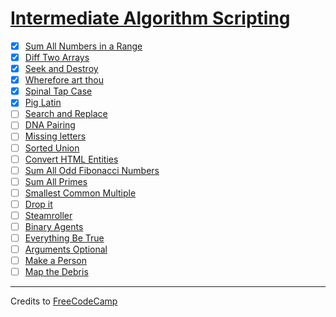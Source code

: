 # [Intermediate Algorithm Scripting](https://learn.freecodecamp.org/javascript-algorithms-and-data-structures/intermediate-algorithm-scripting/)

- [x] [Sum All Numbers in a Range](01-sum-all-numbers-in-a-range.md)
- [x] [Diff Two Arrays](02-diff-two-arrays.md)
- [x] [Seek and Destroy](03-seek-and-destroy.md)
- [x] [Wherefore art thou](04-wherefore-art-thou.md)
- [x] [Spinal Tap Case](05-spinal-tap-case.md)
- [x] [Pig Latin](06-pig-latin.md)
- [ ] [Search and Replace](07-search-and-replace.md)
- [ ] [DNA Pairing](08-dna-pairing.md)
- [ ] [Missing letters](09-missing-letters.md)
- [ ] [Sorted Union](10-sorted-union.md)
- [ ] [Convert HTML Entities](11-convert-html-entities.md)
- [ ] [Sum All Odd Fibonacci Numbers]()
- [ ] [Sum All Primes]()
- [ ] [Smallest Common Multiple]()
- [ ] [Drop it]()
- [ ] [Steamroller]()
- [ ] [Binary Agents]()
- [ ] [Everything Be True]()
- [ ] [Arguments Optional]()
- [ ] [Make a Person]()
- [ ] [Map the Debris]()

---

Credits to [FreeCodeCamp](https://www.freecodecamp.org/)